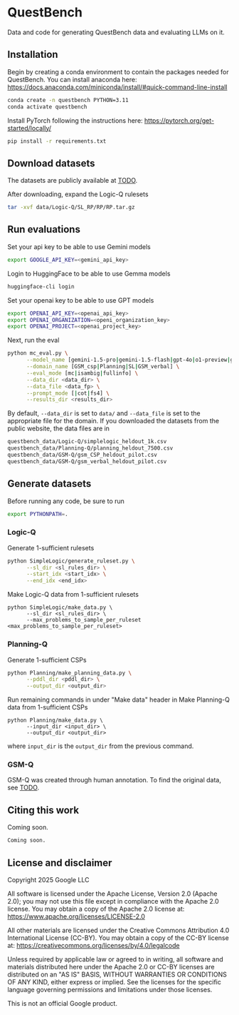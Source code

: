 # QuestBench

Data and code for generating QuestBench data and evaluating LLMs on it.

## Installation
Begin by creating a conda environment to contain the packages needed for
QuestBench. You can install anaconda here: https://docs.anaconda.com/miniconda/install/#quick-command-line-install

```bash
conda create -n questbench PYTHON=3.11
conda activate questbench
```

Install PyTorch following the instructions here: https://pytorch.org/get-started/locally/

```bash
pip install -r requirements.txt
```

## Download datasets
The datasets are publicly available at
[TODO](TODO).

After downloading, expand the Logic-Q rulesets
```bash
tar -xvf data/Logic-Q/SL_RP/RP/RP.tar.gz
```

## Run evaluations
Set your api key to be able to use Gemini models
```bash
export GOOGLE_API_KEY=<gemini_api_key>
```

Login to HuggingFace to be able to use Gemma models
```bash
huggingface-cli login
```

Set your openai key to be able to use GPT models
```bash
export OPENAI_API_KEY=<openai_api_key>
export OPENAI_ORGANIZATION=<openi_organization_key>
export OPENAI_PROJECT=<openai_project_key>
```

Next, run the eval
```bash
python mc_eval.py \
      --model_name [gemini-1.5-pro|gemini-1.5-flash|gpt-4o|o1-preview|gemma-27b|gemma-2b|gemma-9b] \
      --domain_name [GSM_csp|Planning|SL|GSM_verbal] \
      --eval_mode [mc|isambig|fullinfo] \
      --data_dir <data_dir> \
      --data_file <data_fp> \
      --prompt_mode [|cot|fs4] \
      --results_dir <results_dir>
```

By default, `--data_dir` is set to `data/` and `--data_file` is set to the
appropriate file for the domain.
If you downloaded the datasets from the public website, the data files are in
```bash
questbench_data/Logic-Q/simplelogic_heldout_1k.csv
questbench_data/Planning-Q/planning_heldout_7500.csv
questbench_data/GSM-Q/gsm_CSP_heldout_pilot.csv
questbench_data/GSM-Q/gsm_verbal_heldout_pilot.csv
```



## Generate datasets
Before running any code, be sure to run
```bash
export PYTHONPATH=.
```

### Logic-Q
Generate 1-sufficient rulesets
```bash
python SimpleLogic/generate_ruleset.py \
      --sl_dir <sl_rules_dir> \
      --start_idx <start_idx> \
      --end_idx <end_idx>
```

Make Logic-Q data from 1-sufficient rulesets
```
python SimpleLogic/make_data.py \
      --sl_dir <sl_rules_dir> \
      --max_problems_to_sample_per_ruleset <max_problems_to_sample_per_ruleset>
```

### Planning-Q
Generate 1-sufficient CSPs
```bash
python Planning/make_planning_data.py \
      --pddl_dir <pddl_dir> \
      --output_dir <output_dir>
```

Run remaining commands in under "Make data" header in
Make Planning-Q data from 1-sufficient CSPs
```
python Planning/make_data.py \
      --input_dir <input_dir> \
      --output_dir <output_dir>
```
where `input_dir` is the `output_dir` from the previous command.


### GSM-Q
GSM-Q was created through human annotation. To find the original data, see
[TODO](TODO).




## Citing this work

Coming soon.

```latex
Coming soon.
```

## License and disclaimer

Copyright 2025 Google LLC

All software is licensed under the Apache License, Version 2.0 (Apache 2.0); you may not use this file except in compliance with the Apache 2.0 license. You may obtain a copy of the Apache 2.0 license at: https://www.apache.org/licenses/LICENSE-2.0

All other materials are licensed under the Creative Commons Attribution 4.0 International License (CC-BY). You may obtain a copy of the CC-BY license at: https://creativecommons.org/licenses/by/4.0/legalcode

Unless required by applicable law or agreed to in writing, all software and materials distributed here under the Apache 2.0 or CC-BY licenses are distributed on an "AS IS" BASIS, WITHOUT WARRANTIES OR CONDITIONS OF ANY KIND, either express or implied. See the licenses for the specific language governing permissions and limitations under those licenses.

This is not an official Google product.


